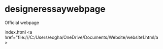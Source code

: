 # designeressaywebpage
Official webpage

index.html
<a href="file:///C:/Users/eogha/OneDrive/Documents/Website/website1.html/a> 
